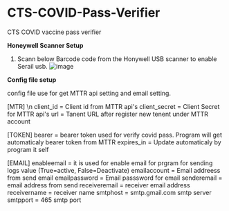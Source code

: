 # CTS-COVID-Pass-Verifier
CTS COVID vaccine pass verifier


**Honeywell Scanner Setup** 
  1. Scann below Barcode code from the Honywell USB scanner to enable Serail usb.
   ![image](https://user-images.githubusercontent.com/45216584/146660975-41be57b9-7d8a-48f4-a86b-e1d41588aafa.png)

**Config file setup**

  config file use for get MTTR api setting and email setting.
  
  [MTR] \n
  client_id = Client id from MTTR api's
  client_secret = Client Secret for MTTR api's
  url = Tanent URL after register new tenent under MTTR account

  [TOKEN]
  bearer = bearer token used for verify covid pass. Program will get automaticaly bearer token from MTTR
  expires_in = Update automaticaly by program it self

  [EMAIL]
  enableemail = it is used for enable email for prgram for sending logs value (True=active, False=Deactivate)
  emailaccount = Email addreess from send email
  emailpassword = Email passsword for email
  senderemail = email address from send
  receiveremail = receiver email address
  receivername = receiver name
  smtphost = smtp.gmail.com smtp server 
  smtpport = 465 smtp port

